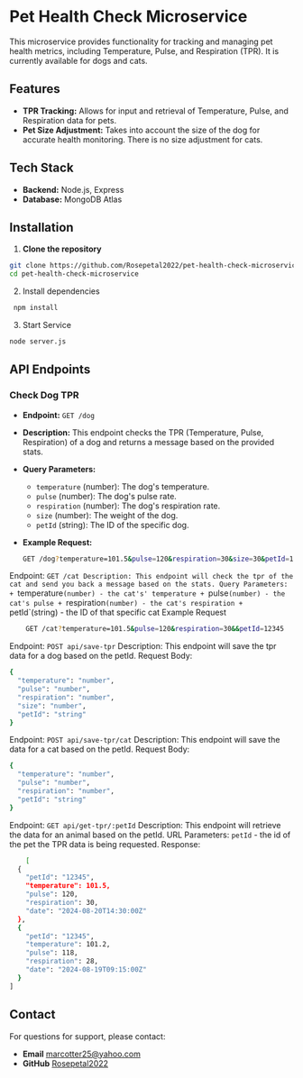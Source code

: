 # Pet Health Check Microservice

This microservice provides functionality for tracking and managing pet health metrics, including Temperature, Pulse, and Respiration (TPR). It is currently available for dogs and cats.

## Features

- **TPR Tracking:** Allows for input and retrieval of Temperature, Pulse, and Respiration data for pets.
- **Pet Size Adjustment:** Takes into account the size of the dog for accurate health monitoring. There is no size adjustment for cats.

## Tech Stack

- **Backend:** Node.js, Express
- **Database:** MongoDB Atlas

## Installation

1. **Clone the repository**
```bash
git clone https://github.com/Rosepetal2022/pet-health-check-microservice.git
cd pet-health-check-microservice
```

2. Install dependencies
```bash
 npm install
 ```

3. Start Service
```bash
node server.js
```

## API Endpoints

### Check Dog TPR

- **Endpoint:** `GET /dog`
- **Description:** This endpoint checks the TPR (Temperature, Pulse, Respiration) of a dog and returns a message based on the provided stats.

- **Query Parameters:**
  - `temperature` (number): The dog's temperature.
  - `pulse` (number): The dog's pulse rate.
  - `respiration` (number): The dog's respiration rate.
  - `size` (number): The weight of the dog.
  - `petId` (string): The ID of the specific dog.

- **Example Request:**
  ```bash
  GET /dog?temperature=101.5&pulse=120&respiration=30&size=30&petId=12345


Endpoint: `GET /cat
Description: This endpoint will check the tpr of the cat and send you back a message based on the stats.
Query Parameters:
    + `temperature`(number) - the cat's' temperature
    + `pulse`(number) - the cat's pulse
    + `respiration`(number) - the cat's respiration
    + `petId`(string) - the ID of that specific cat
Example Request
```bash
    GET /cat?temperature=101.5&pulse=120&respiration=30&&petId=12345
```

Endpoint: `POST api/save-tpr`
Description: This endpoint will save the tpr data for a dog based on the petId.
Request Body:
```bash
{
  "temperature": "number",
  "pulse": "number",
  "respiration": "number",
  "size": "number",
  "petId": "string"
}
```

Endpoint: `POST api/save-tpr/cat`
Description: This endpoint will save the data for a cat based on the petId.
Request Body:
```bash
{
  "temperature": "number",
  "pulse": "number",
  "respiration": "number",
  "petId": "string"
}
```

Endpoint: `GET api/get-tpr/:petId`
Description: This endpoint will retrieve the data for an animal based on the petId.
URL Parameters: `petId` - the id of the pet the TPR data is being requested.
Response:
```bash
    [
  {
    "petId": "12345",
    "temperature": 101.5,
    "pulse": 120,
    "respiration": 30,
    "date": "2024-08-20T14:30:00Z"
  },
  {
    "petId": "12345",
    "temperature": 101.2,
    "pulse": 118,
    "respiration": 28,
    "date": "2024-08-19T09:15:00Z"
  }
]
```

## Contact
For questions for support, please contact: 
+ **Email** marcotter25@yahoo.com
+ **GitHub** [Rosepetal2022](https://github.com/Rosepetal2022)